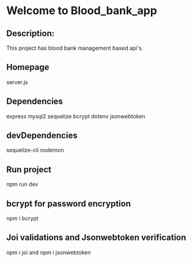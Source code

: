 # Welcome to Blood_bank_app

## Description:
This project has blood bank management based api's.

## Homepage
server.js

## Dependencies
express
mysql2
sequelize
bcrypt
dotenv
jsonwebtoken

## devDependencies
sequelize-cli
nodemon

## Run project
npm run dev

## bcrypt for password encryption
npm i bcrypt

## Joi validations and Jsonwebtoken verification
npm i joi and npm i jsonwebtoken
